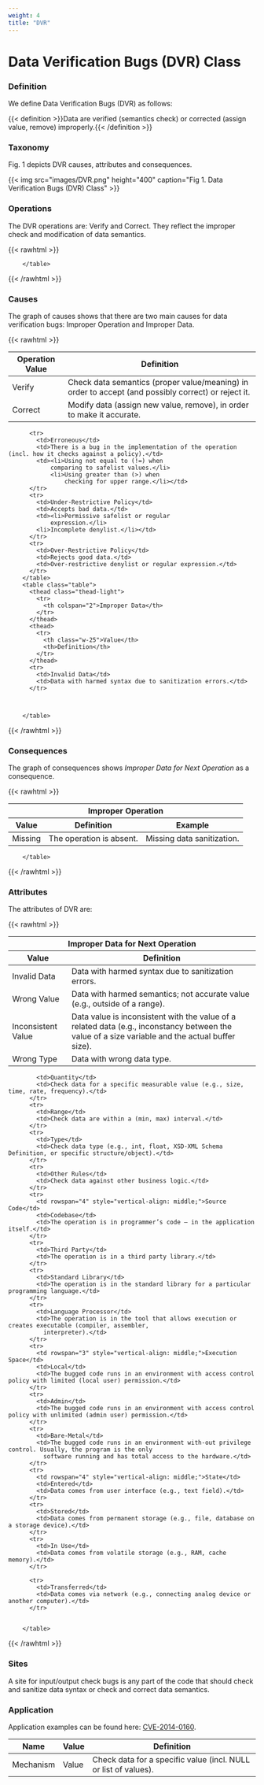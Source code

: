 ```yaml
---
weight: 4
title: "DVR"
---
```

# Data Verification Bugs (DVR) Class

### Definition

We define Data Verification Bugs (DVR) as follows:

{{< definition >}}Data are verified (semantics check) or corrected (assign value, remove) improperly.{{< /definition >}}

### Taxonomy

Fig. 1 depicts DVR causes, attributes and consequences.

{{< img src="images/DVR.png" height="400" caption="Fig 1. Data Verification Bugs (DVR) Class" >}}

### Operations

The DVR operations are: Verify and Correct. They reflect the improper check and modification of data semantics.

{{< rawhtml >}}
<table class="table">
          <thead>
            <tr>
              <th class="w-25">Operation Value</th>
              <th>Definition</th>
            </tr>
          </thead>
          <tr>
            <td>Verify</td>
            <td>Check data semantics (proper value/meaning) in order to accept (and possibly correct) or reject it.</td>
          </tr>
          <tr>
            <td>Correct</td>
            <td>Modify data (assign new value, remove), in order to make it accurate.</td>
          </tr>
          

        </table>
{{< /rawhtml >}}

### Causes

The graph of causes shows that there are two main causes for data verification bugs: Improper Operation and Improper Data.

{{< rawhtml >}}
<table class="table">
          <thead class="thead-light">
            <tr>
              <th colspan="3">Improper Operation</th>
            </tr>
          </thead>
          <thead>
            <tr>
              <th class="w-25">Value</th>
              <th>Definition</th>
              <th>Example</th>
            </tr>
          </thead>
          <tr>
            <td>Missing</td>
            <td>The operation is absent.</td>
            <td>Missing data sanitization.</td>
          </tr>
          
          <tr>
            <td>Erroneous</td>
            <td>There is a bug in the implementation of the operation (incl. how it checks against a policy).</td>
            <td><li>Using not equal to (!=) when
                comparing to safelist values.</li>
                <li>Using greater than (>) when
                    checking for upper range.</li></td>
          </tr>
          <tr>
            <td>Under-Restrictive Policy</td>
            <td>Accepts bad data.</td>
            <td><li>Permissive safelist or regular
                expression.</li>
            <li>Incomplete denylist.</li></td>
          </tr>
          <tr>
            <td>Over-Restrictive Policy</td>
            <td>Rejects good data.</td>
            <td>Over-restrictive denylist or regular expression.</td>
          </tr>
        </table>
        <table class="table">
          <thead class="thead-light">
            <tr>
              <th colspan="2">Improper Data</th>
            </tr>
          </thead>
          <thead>
            <tr>
              <th class="w-25">Value</th>
              <th>Definition</th>
            </tr>
          </thead>
          <tr>
            <td>Invalid Data</td>
            <td>Data with harmed syntax due to sanitization errors.</td>
          </tr>
          
          

        </table>
{{< /rawhtml >}}

### Consequences

The graph of consequences shows _Improper Data for Next Operation_ as a consequence.

{{< rawhtml >}}
<table class="table">
          <thead class="thead-light">
            <tr>
              <th colspan="2">Improper Data for Next Operation</th>
            </tr>
          </thead>
          <thead>
            <tr>
              <th class="w-25">Value</th>
              <th>Definition</th>
            </tr>
          </thead>
          <tr>
            <td>Invalid Data</td>
            <td>Data with harmed syntax due to sanitization errors.</td>
          </tr>
          <tr>
            <td>Wrong Value</td>
            <td>Data with harmed semantics; not accurate value (e.g., outside of a range).</td>
          </tr>
          <tr>
            <td>Inconsistent Value</td>
            <td>Data value is inconsistent with the value of a related data (e.g., inconstancy between the value of a size variable and the actual buffer size).</td>
          </tr>
          <tr>
            <td>Wrong Type</td>
            <td>Data with wrong data type.</td>
          </tr>
          


        </table>
{{< /rawhtml >}}

### Attributes

The attributes of DVR are:

{{< rawhtml >}}
 <table class="table">
          <thead>
            <tr>
              <th>Name</th>
              <th>Value</th>
              <th>Definition</th>
            </tr>
          </thead>
          <tr>
            <td rowspan="5" style="vertical-align: middle;">Mechanism</td>
            <td>Value</td>
            <td>Check data for a specific value (incl. NULL or list of values).</td>
          </tr>
          <tr>
            
            <td>Quantity</td>
            <td>Check data for a specific measurable value (e.g., size, time, rate, frequency).</td>
          </tr>
          <tr>
            <td>Range</td>
            <td>Check data are within a (min, max) interval.</td>
          </tr>
          <tr>
            <td>Type</td>
            <td>Check data type (e.g., int, float, XSD-XML Schema Definition, or specific structure/object).</td>
          </tr>
          <tr>
            <td>Other Rules</td>
            <td>Check data against other business logic.</td>
          </tr>
          <tr>
            <td rowspan="4" style="vertical-align: middle;">Source Code</td>
            <td>Codebase</td>
            <td>The operation is in programmer’s code – in the application itself.</td>
          </tr>
          <tr>
            <td>Third Party</td>
            <td>The operation is in a third party library.</td>
          </tr>
          <tr>
            <td>Standard Library</td>
            <td>The operation is in the standard library for a particular programming language.</td>
          </tr>
          <tr>
            <td>Language Processor</td>
            <td>The operation is in the tool that allows execution or creates executable (compiler, assembler,
              interpreter).</td>
          </tr>
          <tr>
            <td rowspan="3" style="vertical-align: middle;">Execution Space</td>
            <td>Local</td>
            <td>The bugged code runs in an environment with access control policy with limited (local user) permission.</td>
          </tr>
          <tr>
            <td>Admin</td>
            <td>The bugged code runs in an environment with access control policy with unlimited (admin user) permission.</td>
          </tr>
          <tr>
            <td>Bare-Metal</td>
            <td>The bugged code runs in an environment with-out privilege control. Usually, the program is the only
              software running and has total access to the hardware.</td>
          </tr>
          <tr>
            <td rowspan="4" style="vertical-align: middle;">State</td>
            <td>Entered</td>
            <td>Data comes from user interface (e.g., text field).</td>
          </tr>
          <tr>
            <td>Stored</td>
            <td>Data comes from permanent storage (e.g., file, database on a storage device).</td>
          </tr>
          <tr>
            <td>In Use</td>
            <td>Data comes from volatile storage (e.g., RAM, cache memory).</td>
          </tr>

          <tr>
            <td>Transferred</td>
            <td>Data comes via network (e.g., connecting analog device or another computer).</td>
          </tr>
          

        </table>
{{< /rawhtml >}}

### Sites

A site for input/output check bugs is any part of the code that should check and sanitize data syntax or check and correct data semantics.

### Application

Application examples can be found here: [CVE-2014-0160](/Examples/CVE-2014-0160). 